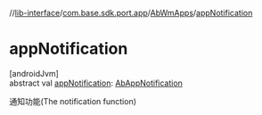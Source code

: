 //[lib-interface](../../../index.md)/[com.base.sdk.port.app](../index.md)/[AbWmApps](index.md)/[appNotification](app-notification.md)

# appNotification

[androidJvm]\
abstract val [appNotification](app-notification.md): [AbAppNotification](../-ab-app-notification/index.md)

通知功能(The notification function)
